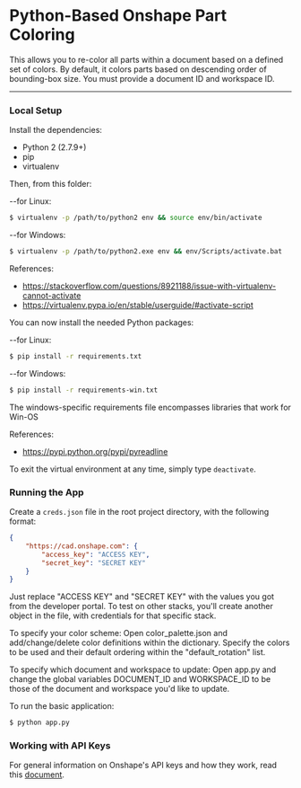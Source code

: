 # Python-Based Onshape Part Coloring

This allows you to re-color all parts within a document based on a defined set of colors. By default, it colors parts based on descending order of bounding-box size. You must provide a document ID and workspace ID.

---

### Local Setup

Install the dependencies:

* Python 2 (2.7.9+)
* pip
* virtualenv

Then, from this folder:

--for Linux:
```sh
$ virtualenv -p /path/to/python2 env && source env/bin/activate
```

--for Windows:
```sh
$ virtualenv -p /path/to/python2.exe env && env/Scripts/activate.bat
```
References:

* https://stackoverflow.com/questions/8921188/issue-with-virtualenv-cannot-activate
* https://virtualenv.pypa.io/en/stable/userguide/#activate-script

You can now install the needed Python packages:

--for Linux:
```sh
$ pip install -r requirements.txt
```

--for Windows:
```sh
$ pip install -r requirements-win.txt
```

The windows-specific requirements file encompasses libraries that work for Win-OS

References:
* https://pypi.python.org/pypi/pyreadline

To exit the virtual environment at any time, simply type `deactivate`.

### Running the App

Create a `creds.json` file in the root project directory, with the following format:

```json
{
    "https://cad.onshape.com": {
        "access_key": "ACCESS KEY",
        "secret_key": "SECRET KEY"
    }
}
```

Just replace "ACCESS KEY" and "SECRET KEY" with the values you got from the
developer portal. To test on other stacks, you'll create another object in the file,
with credentials for that specific stack.

To specify your color scheme:
Open color_palette.json and add/change/delete color definitions within the dictionary. Specify the colors to be used and their default ordering within the "default_rotation" list.

To specify which document and workspace to update:
Open app.py and change the global variables DOCUMENT_ID and WORKSPACE_ID to be those of the document and workspace you'd like to update.

To run the basic application:

```sh
$ python app.py
```


### Working with API Keys

For general information on Onshape's API keys and how they work, read this
[document](https://github.com/onshape/apikey/blob/master/README.md).